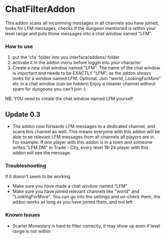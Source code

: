 # ChatFilterAddon
This addon scans all incomming messages in all channels you have joined, looks for LFM messages, checks if the dungeon mentioned is within your level range and puts those messages into a chat window named "LFM". 

### How to use

1. put the 'cfa' folder into you interface/addons/ folder
2. activate it in the addon menu before loggin into your character
3. Create a new chat window named "LFM". The name of the chat window is important and needs to be EXACTLY "LFM", as the addon always looks for a window named LFM. 
Optional: Join "world, LookingForMore" etc in a chat window (can be hidden)
Enjoy a cleaner channel without spam for dungeons you can't join :)

NB: YOU need to create the chat window named LFM yourself

## Update 0.3
- The addon now forwards LFM messages to a dedicated channel, and scans this channel as well. This means everyone with this addon will be able to se relevant LFM messages from all channels all players are in. For example: If _one_ player with this addon is in a town and someone writes "LFM DM" in Trade - City, every level 18-24 player with this addon will see the message.

### Troubleshooting

If it doesn't seem to be working

- Make sure you have made a chat window named "LFM"
- Make sure you have joined relevant channels like "world" and "LookingForMore". You can go into the settings and un-check them, the addon works as long as you have joined them, and not left

### Known Issues

- Scarlet Monestary is hard to filter correctly, it may show up even if level range is not within
